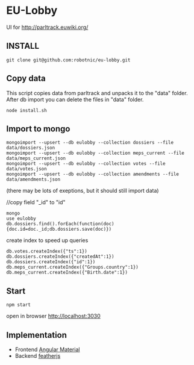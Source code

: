 # EU-Lobby

UI for http://parltrack.euwiki.org/

## INSTALL
```
git clone git@github.com:robotnic/eu-lobby.git
```

Copy data
---------
This script copies data from parltrack and unpacks it to the "data" folder. After db import you can delete the files in "data" folder.
```
node install.sh
```

Import to mongo
--------------
```
mongoimport --upsert --db eulobby --collection dossiers --file data/dossiers.json 
mongoimport --upsert --db eulobby --collection meps_current --file data/meps_current.json 
mongoimport --upsert --db eulobby --collection votes --file data/votes.json 
mongoimport --upsert --db eulobby --collection amendments --file data/amendments.json 
```
(there may be lots of exeptions, but it should still import data)


//copy field "_id" to "id"
```
mongo
use eulobby
db.dossiers.find().forEach(function(doc){doc.id=doc._id;db.dossiers.save(doc)})

```
create index to speed up queries
```
db.votes.createIndex({"ts":1})
db.dossiers.createIndex({"createdAt":1})
db.dossiers.createIndex({"id":1})
db.meps_current.createIndex({"Groups.country":1})
db.meps_current.createIndex({"Birth.date":1})

```
Start
--------
```
npm start
```
open in browser [http://localhost:3030](http://localhost:3030)





## Implementation

* Frontend [Angular Material](https://material.angularjs.org/latest/)
* Backend [featherjs](http://feathersjs.com/)


